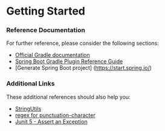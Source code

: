 # Getting Started

### Reference Documentation
For further reference, please consider the following sections:

* [Official Gradle documentation](https://docs.gradle.org)
* [Spring Boot Gradle Plugin Reference Guide](https://docs.spring.io/spring-boot/docs/2.5.2/gradle-plugin/reference/html/)
* [Generate Spring Boot project] (https://start.spring.io/)

### Additional Links
These additional references should also help you:

* [StringUtils](https://commons.apache.org/proper/commons-lang/apidocs/org/apache/commons/lang3/StringUtils.html)
* [regex for punctuation-character](https://newbedev.com/check-if-string-is-a-punctuation-character)
* [Junit 5 - Assert an Exception](https://stackoverflow.com/questions/40268446/junit-5-how-to-assert-an-exception-is-thrown)

